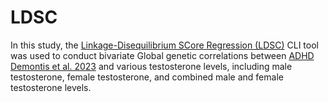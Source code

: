# LDSC  
In this study, the [Linkage-Disequilibrium SCore Regression (LDSC)](https://github.com/bulik/ldsc) CLI tool was used to conduct bivariate Global genetic correlations between [ADHD Demontis et al. 2023](https://www.nature.com/articles/s41588-022-01285-8) and various testosterone levels, including male testosterone, female testosterone, and combined male and female testosterone levels.
